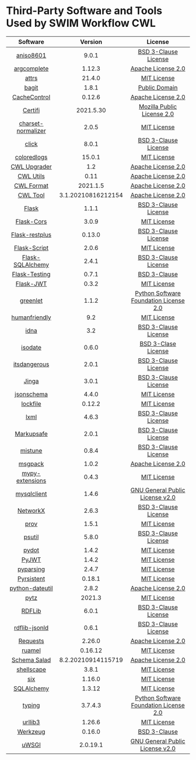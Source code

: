 # Third-Party Software and Tools Used by SWIM Workflow CWL 

|Software|Version|License
|:----:|:----:|:----:|
|[aniso8601](https://bitbucket.org/nielsenb/aniso8601/src/master/)|9.0.1|[BSD 3-Clause License](https://bitbucket.org/nielsenb/aniso8601/src/master/LICENSE)|
|[argcomplete](https://github.com/kislyuk/argcomplete)|1.12.3|[Apache License 2.0](https://github.com/kislyuk/argcomplete/blob/develop/LICENSE.rst)|
|[attrs](https://www.attrs.org/en/stable/)|21.4.0|[MIT License](https://github.com/python-attrs/attrs/blob/main/LICENSE)|
|[bagit](https://github.com/LibraryOfCongress/bagit-python)|1.8.1|[Public Domain](https://creativecommons.org/publicdomain/zero/1.0/)|
|[CacheControl](https://github.com/ionrock/cachecontrol)|0.12.6|[Apache License 2.0](https://github.com/ionrock/cachecontrol/blob/master/LICENSE.txt)|
|[Certifi](https://github.com/certifi/python-certifi)|2021.5.30|[Mozilla Public License 2.0](https://github.com/certifi/python-certifi/blob/master/LICENSE)|
|[charset-normalizer](https://github.com/Ousret/charset_normalizer)|2.0.5|[MIT License](https://github.com/Ousret/charset_normalizer/blob/master/LICENSE)|
|[click](https://palletsprojects.com/p/click/)|8.0.1|[BSD 3-Clause License](https://github.com/pallets/click/blob/main/LICENSE.rst)
|[coloredlogs](https://coloredlogs.readthedocs.io/en/latest/)|15.0.1|[MIT License](https://en.wikipedia.org/wiki/MIT_License)|
|[CWL Upgrader](https://github.com/sbg/sevenbridges-cwl-draft2-upgrader)|1.2|[Apache License 2.0](https://github.com/sbg/sevenbridges-cwl-draft2-upgrader/blob/master/LICENSE)|
|[CWL Utils](https://github.com/common-workflow-language/cwl-utils)|0.11|[Apache License 2.0](https://github.com/common-workflow-language/cwl-utils/blob/main/LICENSE)|
|[CWL Format](https://github.com/rabix/cwl-format)|2021.1.5|[Apache License 2.0](https://github.com/rabix/cwl-format/blob/master/LICENSE)|
|[CWL Tool](https://github.com/common-workflow-language/cwltool)|3.1.20210816212154|[Apache License 2.0](https://github.com/common-workflow-language/cwltool/blob/main/LICENSE.txt)|
|[Flask](https://flask.palletsprojects.com/en/2.2.x/)|1.1.1|[BSD 3-Clause License](https://github.com/pallets/flask/blob/main/LICENSE.rst)|
|[Flask-Cors](https://github.com/corydolphin/flask-cors)|3.0.9|[MIT License](https://github.com/corydolphin/flask-cors/blob/master/LICENSE)
|[Flask-restplus](https://github.com/noirbizarre/flask-restplus)|0.13.0|[BSD 3-Clause License](https://github.com/noirbizarre/flask-restplus/blob/master/LICENSE)|
|[Flask-Script](https://github.com/smurfix/flask-script)|2.0.6|[MIT License](https://github.com/smurfix/flask-script/blob/master/LICENSE)|
|[Flask-SQLAlchemy](https://github.com/pallets-eco/flask-sqlalchemy)|2.4.1|[BSD 3-Clause License](https://github.com/pallets-eco/flask-sqlalchemy/blob/main/LICENSE.rst)|
|[Flask-Testing](https://flask-testing.readthedocs.io/en/latest/)|0.7.1|[BSD 3-Clause](https://github.com/jarus/flask-testing/blob/master/LICENSE)|
|[Flask-JWT](https://github.com/mattupstate/flask-jwt)|0.3.2|[MIT License](https://github.com/mattupstate/flask-jwt/blob/master/LICENSE)|
|[greenlet](https://github.com/python-greenlet/greenlet/)|1.1.2|[Python Software Foundation License 2.0](https://github.com/python-greenlet/greenlet/blob/master/LICENSE)|
|[humanfriendly](https://humanfriendly.readthedocs.io/en/latest/)|9.2|[MIT License](https://github.com/xolox/python-humanfriendly/blob/master/LICENSE.txt)|
|[idna](https://github.com/kjd/idna)|3.2|[BSD 3-Clause License](https://github.com/kjd/idna/blob/master/LICENSE.md)|
|[isodate](https://github.com/gweis/isodate/)|0.6.0|[BSD 3-Clase License](https://github.com/gweis/isodate/blob/master/LICENSE)|
|[itsdangerous](https://palletsprojects.com/p/itsdangerous/)|2.0.1|[BSD 3-Clause License](https://github.com/pallets/itsdangerous/blob/main/LICENSE.rst)|
|[Jinga](https://jinja.palletsprojects.com/en/3.1.x/)|3.0.1|[BSD 3-Clause License](https://github.com/pallets/jinja/blob/main/LICENSE.rst)|
|[jsonschema](https://github.com/python-jsonschema/jsonschema)|4.4.0|[MIT License](https://github.com/python-jsonschema/jsonschema/blob/main/COPYING)|
|[lockfile](https://launchpad.net/pylockfile)|0.12.2|[MIT License](https://en.wikipedia.org/wiki/MIT_License)|
|[lxml](https://github.com/lxml/lxml)|4.6.3|[BSD 3-Clause License](https://github.com/lxml/lxml/blob/master/LICENSE.txt)|
|[Markupsafe](https://github.com/pallets/markupsafe/)|2.0.1|[BSD 3-Clause License](https://github.com/pallets/markupsafe/blob/main/LICENSE.rst)|
|[mistune](https://github.com/lepture/mistune)|0.8.4|[BSD 3-Clause License](https://github.com/lepture/mistune/blob/master/LICENSE)|
|[msgpack](https://github.com/msgpack/msgpack-python)|1.0.2|[Apache License 2.0](https://github.com/msgpack/msgpack-python/blob/main/COPYING)|
|[mypy-extensions](https://github.com/python/mypy_extensions)|0.4.3|[MIT License](https://github.com/python/mypy_extensions/blob/master/LICENSE)|
|[mysqlclient](https://github.com/PyMySQL/mysqlclient)|1.4.6|[GNU General Public License v2.0](https://github.com/PyMySQL/mysqlclient/blob/main/LICENSE)|
|[NetworkX](https://github.com/networkx/networkx)|2.6.3|[BSD 3-Clause License](https://github.com/networkx/networkx/blob/main/LICENSE.txt)|
|[prov](https://github.com/trungdong/prov)|1.5.1|[MIT License](https://github.com/trungdong/prov/blob/master/LICENSE)|
|[psutil](https://github.com/giampaolo/psutil)|5.8.0|[BSD 3-Clause License](https://github.com/giampaolo/psutil/blob/master/LICENSE)|
|[pydot](https://github.com/pydot/pydot)|1.4.2|[MIT License](https://github.com/pydot/pydot/blob/master/LICENSE)|
|[PyJWT](https://github.com/jpadilla/pyjwt)|1.4.2|[MIT License](https://github.com/jpadilla/pyjwt/blob/master/LICENSE)|
|[pyparsing](https://github.com/pyparsing/pyparsing/)|2.4.7|[MIT License](https://github.com/pyparsing/pyparsing/blob/master/LICENSE)|
|[Pyrsistent](https://github.com/tobgu/pyrsistent/)|0.18.1|[MIT License](https://github.com/tobgu/pyrsistent/blob/master/LICENSE.mit)|
|[python-dateutil](https://github.com/dateutil/dateutil)|2.8.2|[Apache License 2.0](https://github.com/dateutil/dateutil/blob/master/LICENSE)|
|[pytz](https://pythonhosted.org/pytz/)|2021.3|[MIT License](https://en.wikipedia.org/wiki/MIT_License)|
|[RDFLib](https://github.com/RDFLib/rdflib)|6.0.1|[BSD 3-Clause License](https://github.com/RDFLib/rdflib/blob/main/LICENSE)|
|[rdflib-jsonld](https://github.com/RDFLib/rdflib-jsonld)|0.6.1|[BSD 3-Clause License](https://github.com/RDFLib/rdflib-jsonld/blob/master/LICENSE.md)|
|[Requests](https://github.com/psf/requests)|2.26.0|[Apache License 2.0](https://github.com/psf/requests/blob/main/LICENSE)|
|[ruamel](https://sourceforge.net/p/ruamel-yaml/code/ci/default/tree/)|0.16.12|[MIT License](https://sourceforge.net/p/ruamel-yaml/code/ci/default/tree/LICENSE)|
|[Schema Salad](https://github.com/common-workflow-language/schema_salad)|8.2.20210914115719|[Apache License 2.0](https://github.com/common-workflow-language/schema_salad/blob/main/LICENSE.txt)|
|[shellscape](https://github.com/chrissimpkins/shellescape)|3.8.1|[MIT License](https://github.com/chrissimpkins/shellescape/blob/master/docs/LICENSE)|
|[six](https://github.com/benjaminp/six)|1.16.0|[MIT License](https://github.com/benjaminp/six/blob/master/LICENSE)|
|[SQLAlchemy](https://github.com/sqlalchemy/sqlalchemy)|1.3.12|[MIT License](https://github.com/sqlalchemy/sqlalchemy/blob/main/LICENSE)|
|[typing](https://github.com/python/typing)|3.7.4.3|[Python Software Foundation License 2.0](https://github.com/python/typing/blob/master/LICENSE)|
|[urllib3](https://github.com/urllib3/urllib3)|1.26.6|[MIT License](https://github.com/urllib3/urllib3/blob/main/LICENSE.txt)|
|[Werkzeug](https://github.com/pallets/werkzeug)|0.16.0|[BSD 3-Clause](https://github.com/pallets/werkzeug/blob/main/LICENSE.rst)|
|[uWSGI](https://github.com/unbit/uwsgi)|2.0.19.1|[GNU General Public License v2.0](https://github.com/unbit/uwsgi)|


